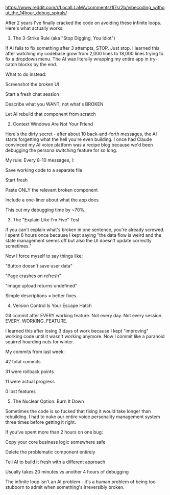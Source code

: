 https://www.reddit.com/r/LocalLLaMA/comments/1l7sr2b/vibecoding_without_the_14hour_debug_spirals/

After 2 years I've finally cracked the code on avoiding these infinite loops. Here's what actually works:

1. The 3-Strike Rule (aka "Stop Digging, You Idiot")

If AI fails to fix something after 3 attempts, STOP. Just stop. I learned this after watching my codebase grow from 2,000 lines to 18,000 lines trying to fix a dropdown menu. The AI was literally wrapping my entire app in try-catch blocks by the end.

What to do instead:

Screenshot the broken UI

Start a fresh chat session

Describe what you WANT, not what's BROKEN

Let AI rebuild that component from scratch

2. Context Windows Are Not Your Friend

Here's the dirty secret - after about 10 back-and-forth messages, the AI starts forgetting what the hell you're even building. I once had Claude convinced my AI voice platform was a recipe blog because we'd been debugging the persona switching feature for so long.

My rule: Every 8-10 messages, I:

Save working code to a separate file

Start fresh

Paste ONLY the relevant broken component

Include a one-liner about what the app does

This cut my debugging time by ~70%.

3. The "Explain Like I'm Five" Test

If you can't explain what's broken in one sentence, you're already screwed. I spent 6 hours once because I kept saying "the data flow is weird and the state management seems off but also the UI doesn't update correctly sometimes."

Now I force myself to say things like:

"Button doesn't save user data"

"Page crashes on refresh"

"Image upload returns undefined"

Simple descriptions = better fixes.

4. Version Control Is Your Escape Hatch

Git commit after EVERY working feature. Not every day. Not every session. EVERY. WORKING. FEATURE.

I learned this after losing 3 days of work because I kept "improving" working code until it wasn't working anymore. Now I commit like a paranoid squirrel hoarding nuts for winter.

My commits from last week:

42 total commits

31 were rollback points

11 were actual progress

0 lost features

5. The Nuclear Option: Burn It Down

Sometimes the code is so fucked that fixing it would take longer than rebuilding. I had to nuke our entire voice personality management system three times before getting it right.

If you've spent more than 2 hours on one bug:

Copy your core business logic somewhere safe

Delete the problematic component entirely

Tell AI to build it fresh with a different approach

Usually takes 20 minutes vs another 4 hours of debugging

The infinite loop isn't an AI problem - it's a human problem of being too stubborn to admit when something's irreversibly broken.


